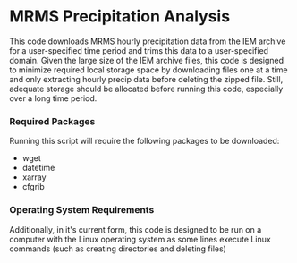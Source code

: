 # MRMS Precipitation Analysis

This code downloads MRMS hourly precipitation data from the IEM archive for a user-specified time period and trims this data to a user-specified domain. Given the large size of the IEM archive files, this code is designed to minimize required local storage space by downloading files one at a time and only extracting hourly precip data before deleting the zipped file. Still, adequate storage should be allocated before running this code, especially over a long time period.

### Required Packages
Running this script will require the following packages to be downloaded:
- wget
- datetime
- xarray
- cfgrib

### Operating System Requirements
Additionally, in it's current form, this code is designed to be run on a computer with the Linux operating system as some lines execute Linux commands (such as creating directories and deleting files)
